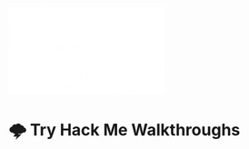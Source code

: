 ![tryhackme.com - © TryHackMe](.gitbook/assets/image-20230205151515316.png)

#  :cloud_with_lightning: Try Hack Me Walkthroughs


